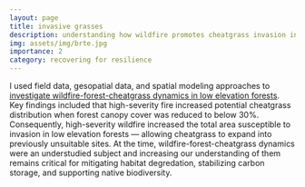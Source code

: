 ```yaml
---
layout: page
title: invasive grasses
description: understanding how wildfire promotes cheatgrass invasion in forests
img: assets/img/brte.jpg
importance: 2
category: recovering for resilience
---
```

I used field data, gesopatial data, and spatial modeling approaches to [investigate wildfire-forest-cheatgrass dynamics in low elevation forests](https://onlinelibrary.wiley.com/doi/full/10.1111/ddi.12765). Key findings included that high-severity fire increased potential cheatgrass distribution when forest canopy cover was reduced to below 30%. Consequently, high-severity wildfire increased the total area susceptible to invasion in low elevation forests — allowing cheatgrass to expand into previously unsuitable sites. At the time, wildfire-forest-cheatgrass dynamics were an understudied subject and increasing our understanding of them remains critical for mitigating habitat degredation, stabilizing carbon storage, and supporting native biodiversity.
